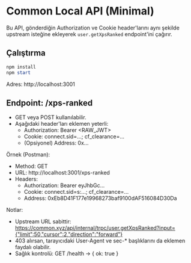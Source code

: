 # Common Local API (Minimal)

Bu API, gönderdiğin Authorization ve Cookie header'larını aynı şekilde upstream isteğine ekleyerek `user.getXpsRanked` endpoint'ini çağırır.

## Çalıştırma

```powershell
npm install
npm start
```

Adres: http://localhost:3001

## Endpoint: /xps-ranked
- GET veya POST kullanılabilir.
- Aşağıdaki header'ları eklemen yeterli:
  - Authorization: Bearer <RAW_JWT>
  - Cookie: connect.sid=...; cf_clearance=...
  - (Opsiyonel) Address: 0x...

Örnek (Postman):
- Method: GET
- URL: http://localhost:3001/xps-ranked
- Headers:
  - Authorization: Bearer eyJhbGc...
  - Cookie: connect.sid=s:...; cf_clearance=...
  - Address: 0xEb8D41F177e19968273baf9100dAF516084D30Da

Notlar:
- Upstream URL sabittir: https://common.xyz/api/internal/trpc/user.getXpsRanked?input={"limit":50,"cursor":2,"direction":"forward"}
- 403 alırsan, tarayıcıdaki User-Agent ve sec-* başlıklarını da eklemen faydalı olabilir.
- Sağlık kontrolü: GET /health → { ok: true }
